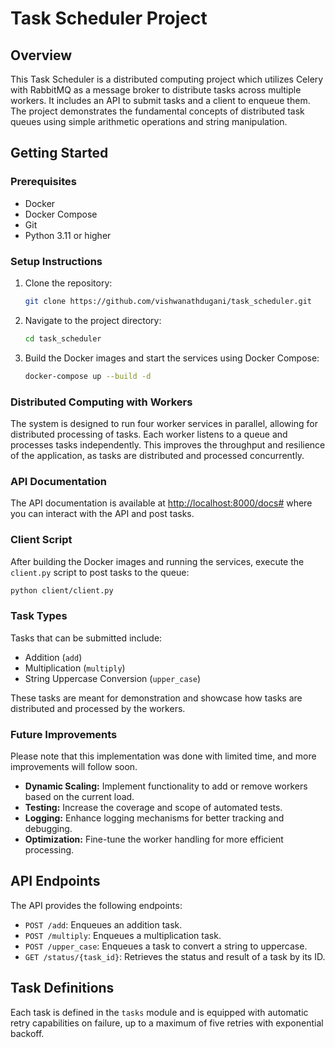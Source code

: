 # Task Scheduler Project

## Overview
This Task Scheduler is a distributed computing project which utilizes Celery with RabbitMQ as a message broker to distribute tasks across multiple workers. It includes an API to submit tasks and a client to enqueue them. The project demonstrates the fundamental concepts of distributed task queues using simple arithmetic operations and string manipulation.

## Getting Started

### Prerequisites
- Docker
- Docker Compose
- Git
- Python 3.11 or higher

### Setup Instructions

1. Clone the repository:
   ```sh
   git clone https://github.com/vishwanathdugani/task_scheduler.git
   ```

2. Navigate to the project directory:
   ```sh
   cd task_scheduler
   ```

3. Build the Docker images and start the services using Docker Compose:
   ```sh
   docker-compose up --build -d
   ```

### Distributed Computing with Workers

The system is designed to run four worker services in parallel, allowing for distributed processing of tasks. Each worker listens to a queue and processes tasks independently. This improves the throughput and resilience of the application, as tasks are distributed and processed concurrently.

### API Documentation

The API documentation is available at [http://localhost:8000/docs#](http://localhost:8000/docs#) where you can interact with the API and post tasks.

### Client Script

After building the Docker images and running the services, execute the `client.py` script to post tasks to the queue:
```sh
python client/client.py
```

### Task Types

Tasks that can be submitted include:
- Addition (`add`)
- Multiplication (`multiply`)
- String Uppercase Conversion (`upper_case`)

These tasks are meant for demonstration and showcase how tasks are distributed and processed by the workers.

### Future Improvements

Please note that this implementation was done with limited time, and more improvements will follow soon.
- **Dynamic Scaling:** Implement functionality to add or remove workers based on the current load.
- **Testing:** Increase the coverage and scope of automated tests.
- **Logging:** Enhance logging mechanisms for better tracking and debugging.
- **Optimization:** Fine-tune the worker handling for more efficient processing.

## API Endpoints

The API provides the following endpoints:

- `POST /add`: Enqueues an addition task.
- `POST /multiply`: Enqueues a multiplication task.
- `POST /upper_case`: Enqueues a task to convert a string to uppercase.
- `GET /status/{task_id}`: Retrieves the status and result of a task by its ID.

## Task Definitions

Each task is defined in the `tasks` module and is equipped with automatic retry capabilities on failure, up to a maximum of five retries with exponential backoff.
